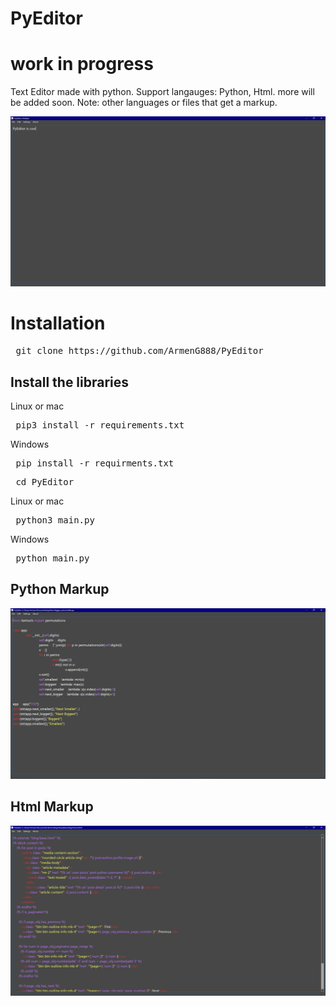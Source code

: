 # PyEditor

<h1> work in progress </h1>
Text Editor made with python. Support langauges: Python, Html. more will be added soon.
Note: other languages or files that get a markup.

![Image of the app when its not python file](https://raw.githubusercontent.com/ArmenG888/PyEditor/main/Screenshots/PyEditor_Normal_file.PNG)

<h1> Installation </h1>

<pre> git clone https://github.com/ArmenG888/PyEditor </pre>

<h2> Install the libraries </h2>
Linux or mac
<pre> pip3 install -r requirements.txt  </pre>
Windows
<pre> pip install -r requirments.txt </pre>
<pre> cd PyEditor </pre>
Linux or mac
<pre> python3 main.py </pre>
Windows
<pre> python main.py </pre>

<h2> Python Markup </h2>

![Image of the app](https://raw.githubusercontent.com/ArmenG888/PyEditor/main/Screenshots/PyEditor_python.PNG)

<h2> Html Markup </h2>

![Image of the app](https://raw.githubusercontent.com/ArmenG888/PyEditor/main/Screenshots/PyEditor_html.PNG)
